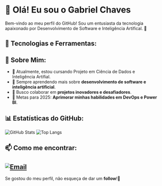 # 👋 Olá! Eu sou o Gabriel Chaves

Bem-vindo ao meu perfil do GitHub! Sou um entusiasta da tecnologia apaixonado por Desenvolvimento de Software e Inteligência Artifical. 🚀

## 🔧 Tecnologias e Ferramentas:


## 📌 Sobre Mim:
- 🔭 Atualmente, estou cursando Projeto em Ciência de Dados e Inteligência Artifial.
- 🌱 Sempre aprendendo mais sobre **desenvolvimento de software e inteligência artificial**.
- 👯 Busco colaborar em **projetos inovadores e desafiadores**.
- 🎯 Metas para 2025: **Aprimorar minhas habilidades em DevOps e Power BI**.

## 📊 Estatísticas do GitHub:
![GitHub Stats](https://github-readme-stats.vercel.app/api?username=GabrielChaves03&show_icons=true&theme=dark)
![Top Langs](https://github-readme-stats.vercel.app/api/top-langs/?username=GabrielChaves03&layout=compact&theme=dark)

## 📫 Como me encontrar:
[![Email](https://img.shields.io/badge/Email-gabriel.nascimento.1483087%40sga.pucminas.br-blue?style=for-the-badge&logo=gmail&logoColor=white)](mailto:gabriel.nascimento.1483087@sga.pucminas.br)
---

Se gostou do meu perfil, não esqueça de dar um **follow**!🚀
